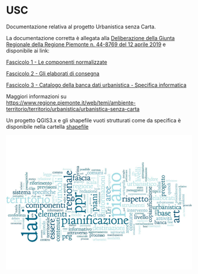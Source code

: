 # USC

Documentazione relativa al progetto Urbanistica senza Carta.

La documentazione corretta è allegata alla [Deliberazione della Giunta Regionale della Regione Piemonte n. 44-8769 del 12 aprile 2019](http://www.regione.piemonte.it/governo/bollettino/abbonati/2019/16/attach/dgr_08769_1050_12042019.pdf) e disponibile ai link:

[Fascicolo 1 - Le componenti normalizzate](/USC_fascicolo1_ComponentiNormalizzate_v01_2019.pdf)

[Fascicolo 2 - Gli elaborati di consegna](/USC_fascicolo2_ElaboratiConsegna_v01_2019.pdf)

[Fascicolo 3 - Catalogo della banca dati urbanistica - Specifica informatica](/USC-fascicolo3_Catalogo_della_Banca_Dati_Urbanistica-SpecificaInformatica_v01.pdf)

Maggiori informazioni su https://www.regione.piemonte.it/web/temi/ambiente-territorio/territorio/urbanistica/urbanistica-senza-carta

Un progetto QGIS3.x e gli shapefile vuoti strutturati come da specifica è disponibile nella cartella [shapefile](/shapefiles)

![ScreenShot](/static/USC.png)
